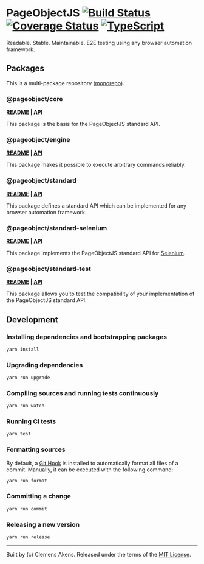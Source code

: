 # PageObjectJS [![Build Status][badge-travis-image]][badge-travis-link] [![Coverage Status][badge-coveralls-image]][badge-coveralls-link] [![TypeScript][badge-typescript-image]][badge-typescript-link]

Readable. Stable. Maintainable. E2E testing using any browser automation framework.

## Packages

This is a multi-package repository ([monorepo][monorepo]).

### @pageobject/core

**[README][repo-readme-core] | [API][repo-api-core]**

This package is the basis for the PageObjectJS standard API.

### @pageobject/engine

**[README][repo-readme-engine] | [API][repo-api-engine]**

This package makes it possible to execute arbitrary commands reliably.

### @pageobject/standard

**[README][repo-readme-standard] | [API][repo-api-standard]**

This package defines a standard API which can be implemented for any browser automation framework.

### @pageobject/standard-selenium

**[README][repo-readme-standard-selenium] | [API][repo-api-standard-selenium]**

This package implements the PageObjectJS standard API for [Selenium][selenium].

### @pageobject/standard-test

**[README][repo-readme-standard-test] | [API][repo-api-standard-test]**

This package allows you to test the compatibility of your implementation of the PageObjectJS standard API.

## Development

### Installing dependencies and bootstrapping packages

```sh
yarn install
```

### Upgrading dependencies

```sh
yarn run upgrade
```

### Compiling sources and running tests continuously

```sh
yarn run watch
```

### Running CI tests

```sh
yarn test
```

### Formatting sources

By default, a [Git Hook][githooks] is installed to automatically format all files of a commit.
Manually, it can be executed with the following command:

```sh
yarn run format
```

### Committing a change

```sh
yarn run commit
```

### Releasing a new version

```sh
yarn run release
```

---

Built by (c) Clemens Akens. Released under the terms of the [MIT License][repo-license].

[badge-coveralls-image]: https://coveralls.io/repos/github/clebert/pageobject/badge.svg?branch=master
[badge-coveralls-link]: https://coveralls.io/github/clebert/pageobject?branch=master
[badge-travis-image]: https://travis-ci.org/clebert/pageobject.svg?branch=master
[badge-travis-link]: https://travis-ci.org/clebert/pageobject
[badge-typescript-image]: https://img.shields.io/badge/TypeScript-ready-blue.svg
[badge-typescript-link]: https://www.typescriptlang.org/
[repo-api-core]: https://pageobject.js.org/api/core/
[repo-api-engine]: https://pageobject.js.org/api/engine/
[repo-api-standard]: https://pageobject.js.org/api/standard/
[repo-api-standard-selenium]: https://pageobject.js.org/api/standard-selenium/
[repo-api-standard-test]: https://pageobject.js.org/api/standard-test/
[repo-license]: https://github.com/clebert/pageobject/blob/master/LICENSE
[repo-readme-core]: https://github.com/clebert/pageobject/tree/master/@pageobject/core/README.md
[repo-readme-engine]: https://github.com/clebert/pageobject/tree/master/@pageobject/engine/README.md
[repo-readme-standard]: https://github.com/clebert/pageobject/tree/master/@pageobject/standard/README.md
[repo-readme-standard-selenium]: https://github.com/clebert/pageobject/tree/master/@pageobject/standard-selenium/README.md
[repo-readme-standard-test]: https://github.com/clebert/pageobject/tree/master/@pageobject/standard-test/README.md
[githooks]: https://git-scm.com/docs/githooks
[monorepo]: https://github.com/lerna/lerna#about
[selenium]: http://seleniumhq.github.io/selenium/docs/api/javascript/index.html
